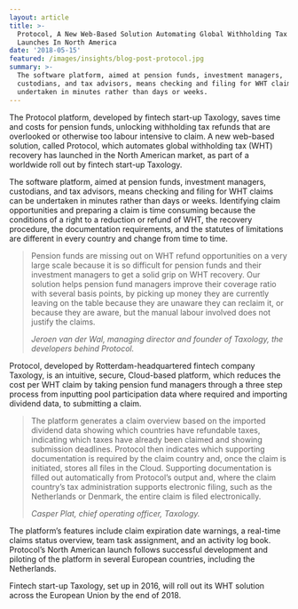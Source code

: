 ```yaml
---
layout: article
title: >-
  Protocol, A New Web-Based Solution Automating Global Withholding Tax Recovery,
  Launches In North America
date: '2018-05-15'
featured: /images/insights/blog-post-protocol.jpg
summary: >-
  The software platform, aimed at pension funds, investment managers,
  custodians, and tax advisors, means checking and filing for WHT claims can be
  undertaken in minutes rather than days or weeks.
---
```

The Protocol platform, developed by fintech start-up Taxology, saves time and costs for pension funds, unlocking withholding tax refunds that are overlooked or otherwise too labour intensive to claim. A new web-based solution, called Protocol, which automates global withholding tax (WHT) recovery has launched in the North American market, as part of a worldwide roll out by fintech start-up Taxology.

The software platform, aimed at pension funds, investment managers, custodians, and tax advisors, means checking and filing for WHT claims can be undertaken in minutes rather than days or weeks. Identifying claim opportunities and preparing a claim is time consuming because the conditions of a right to a reduction or refund of WHT, the recovery procedure, the documentation requirements, and the statutes of limitations are different in every country and change from time to time.

> Pension funds are missing out on WHT refund opportunities on a very large scale because it is so difficult for pension funds and their investment managers to get a solid grip on WHT recovery. Our solution helps pension fund managers improve their coverage ratio with several basis points, by picking up money they are currently leaving on the table because they are unaware they can reclaim it, or because they are aware, but the manual labour involved does not justify the claims. 
>
> _Jeroen van der Wal, managing director and founder of Taxology, the developers behind Protocol._

Protocol, developed by Rotterdam-headquartered fintech company Taxology, is an intuitive, secure, Cloud-based platform, which reduces the cost per WHT claim by taking pension fund managers through a three step process from inputting pool participation data where required and importing dividend data, to submitting a claim.

> The platform generates a claim overview based on the imported dividend data showing which countries have refundable taxes, indicating which taxes have already been claimed and showing submission deadlines. Protocol then indicates which supporting documentation is required by the claim country and, once the claim is initiated, stores all files in the Cloud. Supporting documentation is filled out automatically from Protocol’s output and, where the claim country’s tax administration supports electronic filing, such as the Netherlands or Denmark, the entire claim is filed electronically. 
>
> _Casper Plat, chief operating officer, Taxology._

The platform’s features include claim expiration date warnings, a real-time claims status overview, team task assignment, and an activity log book. Protocol’s North American launch follows successful development and piloting of the platform in several European countries, including the Netherlands.

Fintech start-up Taxology, set up in 2016, will roll out its WHT solution across the European Union by the end of 2018.
